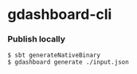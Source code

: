 # gdashboard-cli

### Publish locally

```shell
$ sbt generateNativeBinary
$ gdashboard generate ./input.json
```

